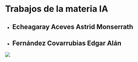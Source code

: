 <h1><b>Trabajos de la materia IA</b></h1>

<ul>
  <li>
    <h2>Echeagaray Aceves Astrid Monserrath</h2>
  </li>
  <li>
    <h2>Fernández Covarrubias Edgar Alán</h2>
  </li>
</ul>

<img src="https://media.tenor.com/5BYK-WS0__gAAAAM/cool-fun.gif">
